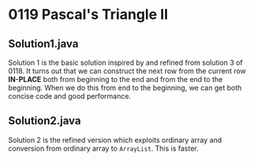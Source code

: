 # 0119 Pascal's Triangle II

## Solution1.java

Solution 1 is the basic solution inspired by and refined from solution 3 of 0118.  It turns out that we can construct the next row from the current row **IN-PLACE** both from beginning to the end and from the end to the beginning.  When we do this from end to the beginning, we can get both concise code and good performance.

## Solution2.java

Solution 2 is the refined version which exploits ordinary array and conversion from ordinary array to `ArrayList`.  This is faster.